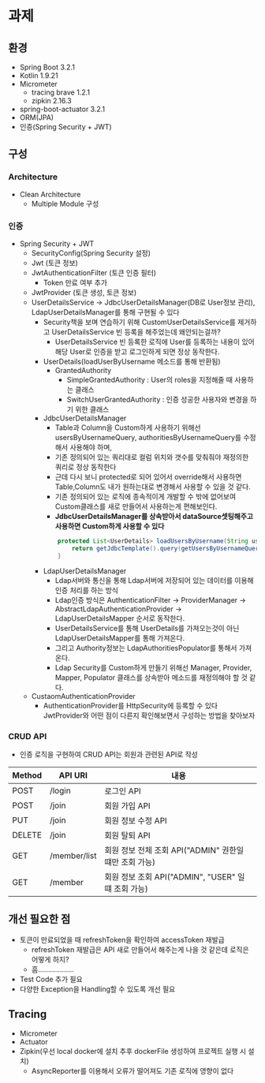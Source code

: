 # 과제

## 환경
- Spring Boot 3.2.1
- Kotlin 1.9.21
- Micrometer
  - tracing brave 1.2.1
  - zipkin 2.16.3
- spring-boot-actuator 3.2.1
- ORM(JPA)
- 인증(Spring Security + JWT)

## 구성
### Architecture
- Clean Architecture
    - Multiple Module 구성

### 인증
- Spring Security + JWT
    - SecurityConfig(Spring Security 설정)
    - Jwt (토큰 정보)
    - JwtAuthenticationFilter (토큰 인증 필터)
      - Token 만료 여부 추가
    - JwtProvider (토큰 생성, 토큰 정보)
    - UserDetailsService -> JdbcUserDetailsManager(DB로 User정보 관리), LdapUserDetailsManager를 통해 구현될 수 있다 
      - Security책을 보며 연습하기 위해 CustomUserDetailsService를 제거하고 UserDetailsService 빈 등록을 해주었는데 왜안되는걸까?
        - UserDetailsService 빈 등록한 로직에 User를 등록하는 내용이 있어 해당 User로 인증을 받고 로그인하게 되면 정상 동작한다.
      - UserDetails(loadUserByUsername 메소드를 통해 반환됨)
        - GrantedAuthority
            - SimpleGrantedAuthority : User의 roles을 지정해줄 때 사용하는 클래스
            - SwitchUserGrantedAuthority : 인증 성공한 사용자와 변경을 하기 위한 클래스
      - JdbcUserDetailsManager
        - Table과 Column을 Custom하게 사용하기 위해선 usersByUsernameQuery, authoritiesByUsernameQuery를 수정해서 사용해야 하며,
        - 기존 정의되어 있는 쿼리대로 컬럼 위치와 갯수를 맞춰줘야 재정의한 쿼리로 정상 동작한다
        - 근데 다시 보니 protected로 되어 있어서 override해서 사용하면 Table,Column도 내가 원하는대로 변경해서 사용할 수 있을 것 같다.
        - 기존 정의되어 있는 로직에 종속적이게 개발할 수 밖에 없어보여 Custom클래스를 새로 만들어서 사용하는게 편해보인다.
        - **JdbcUserDetailsManager를 상속받아서 dataSource셋팅해주고 사용하면 Custom하게 사용할 수 있다**
        ```java
            protected List<UserDetails> loadUsersByUsername(String username) {
		        return getJdbcTemplate().query(getUsersByUsernameQuery(), this::mapToUser, username);
            }
        ```
      - LdapUserDetailsManager
        - Ldap서버와 통신을 통해 Ldap서버에 저장되어 있는 데이터를 이용해 인증 처리를 하는 방식
        - Ldap인증 방식은 AuthenticationFilter -> ProviderManager -> AbstractLdapAuthenticationProvider -> LdapUserDetailsMapper 순서로 동작한다.
        - UserDetailsService를 통해 UserDetails를 가져오는것이 아닌 LdapUserDetailsMapper를 통해 가져온다.
        - 그리고 Authority정보는 LdapAuthoritiesPopulator를 통해서 가져온다.
        - Ldap Security를 Custom하게 만들기 위해선 Manager, Provider, Mapper, Populator 클래스를 상속받아 메소드를 재정의해야 할 것 같다.
    - CustaomAuthenticationProvider
      - AuthenticationProvider를 HttpSecurity에 등록할 수 있다 JwtProvider와 어떤 점이 다른지 확인해보면서 구성하는 방법을 찾아보자

### CRUD API
- 인증 로직을 구현하여 CRUD API는 회원과 관련된 API로 작성

| Method | API URI      | 내용                                      |
|--------|--------------|-----------------------------------------|
| POST   | /login       | 로그인 API                                 |
| POST   | /join        | 회원 가입 API                               |
| PUT    | /join        | 회원 정보 수정 API                            |
| DELETE | /join        | 회원 탈퇴 API                               |
| GET    | /member/list | 회원 정보 전체 조회 API("ADMIN" 권한일 떄만 조회 가능)   |
| GET    | /member      | 회원 정보 조회 API("ADMIN", "USER" 일 떄 조회 가능) |

## 개선 필요한 점
- 토큰이 만료되었을 때 refreshToken을 확인하여 accessToken 재발급
  - refreshToken 재발급은 API 새로 만들어서 해주는게 나을 것 같은데 로직은 어떻게 하지?
  - 흠..................
- Test Code 추가 필요
- 다양한 Exception을 Handling할 수 있도록 개선 필요

## Tracing
- Micrometer 
- Actuator
- Zipkin(우선 local docker에 설치 추후 dockerFile 생성하여 프로젝트 실행 시 설치)
  - AsyncReporter를 이용해서 오류가 떨어져도 기존 로직에 영향이 없다